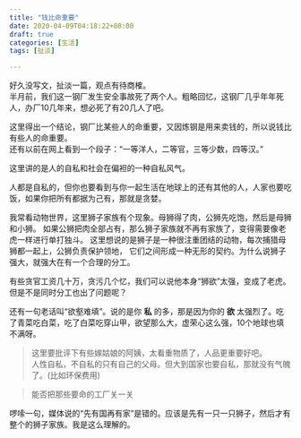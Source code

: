 ```yaml
---
title: "钱比命重要"
date: 2020-04-09T04:18:22+08:00
draft: true
categories: [生活]
tags: [扯淡]

---
```


好久没写文，扯淡一篇，观点有待商榷。  
半月前，我们这一钢厂发生安全事故死了两个人。粗略回忆，这钢厂几乎年年死人，办厂10几年来，想必死了有20几人了吧。

<!--more-->

这里得出一个结论，钢厂比某些人的命重要，又因炼钢是用来卖钱的，所以说钱比有些人的命重要。  
还有以前在网上看到一个段子：“一等洋人，二等官，三等少数，四等汉。”  

这里讲的是人的自私和社会在偏袒的一种自私风气。

人都是自私的，但你也要看到与你一起生活在地球上的还有其他的人，人家也要吃饭，如果你把所有都据为己有，那就是贪婪。

我常看动物世界，这里狮子家族有个现象。母狮得了肉，公狮先吃饱，然后是母狮和小狮。
如果公狮把肉全部占有，那么狮子家族就不再有家族了，变得需要像老虎一样进行单打独斗。
这里想说的是狮子是一种很注重团结的动物，每次捕猎母狮都一起上，公狮负责保护领地，
它们之间形成一种无形的契约。为什么说狮子强大，就强大在有一个合理的分工。

有些贪官工资几十万，贪污几个忆，我们可以说他本身“狮欲”太强，变成了老虎。但是不是同时分工也出了问题呢？

还有一句老话叫“欲壑难填”。说的是你 **私** 的多，那是因为你的 **欲** 太强烈了。吃了青菜吃白菜，吃了白菜吃穿山甲，欲望那么大，虚荣心这么强，10个地球也填不满呀。

> 这里要批评下有些嫁姑娘的阿姨，太看重物质了，人品更重要好吧。  
>人性自私，不自私的只有自己的父母。但大到国家也要自私，那就没有气魄了。(比如环保费用)

>能否把那些要命的工厂关一关

啰嗦一句，媒体说的“先有国再有家”是错的。应该是先有一只一只狮子，然后才有整个的狮子家族。我是这么理解的。

